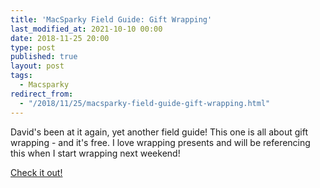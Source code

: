 ```yaml
---
title: 'MacSparky Field Guide: Gift Wrapping'
last_modified_at: 2021-10-10 00:00
date: 2018-11-25 20:00
type: post
published: true
layout: post
tags:
  - Macsparky
redirect_from:
  - "/2018/11/25/macsparky-field-guide-gift-wrapping.html"
---
```

David's been at it again, yet another field guide! This one is all about gift wrapping - and it's free. I love wrapping presents and will be referencing this when I start wrapping next weekend!  

<!--more-->

<a href="https://learn.macsparky.com/courses/enrolled/449660?affcode=256645_0ohxw3fs">Check it out!</a>  
